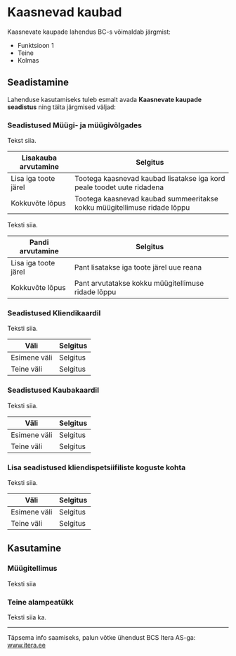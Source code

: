 # Kaasnevad kaubad
Kaasnevate kaupade lahendus BC-s võimaldab järgmist:

- Funktsioon 1
- Teine
- Kolmas

## Seadistamine
Lahenduse kasutamiseks tuleb esmalt avada **Kaasnevate kaupade seadistus** ning täita järgmised väljad:

### Seadistused Müügi- ja müügivõlgades

Tekst siia.

|Lisakauba arvutamine|Selgitus|
|---|---| 
| Lisa iga toote järel | Tootega kaasnevad kaubad lisatakse iga kord peale toodet uute ridadena |
| Kokkuvõte lõpus | Tootega kaasnevad kaubad summeeritakse kokku müügitellimuse ridade lõppu |

Teksti siia.   

|Pandi arvutamine|Selgitus|
|---|---| 
| Lisa iga toote järel | Pant lisatakse iga toote järel uue reana |
| Kokkuvõte lõpus | Pant arvutatakse kokku müügitellimuse ridade lõppu |

### Seadistused Kliendikaardil

Teksti siia.

|Väli|Selgitus|
|---|---| 
| Esimene väli | Selgitus |
| Teine väli | Selgitus |

### Seadistused Kaubakaardil

Teksti siia.

|Väli|Selgitus|
|---|---| 
| Esimene väli | Selgitus |
| Teine väli | Selgitus |

### Lisa seadistused kliendispetsiifiliste koguste kohta

Teksti siia.

|Väli|Selgitus|
|---|---| 
| Esimene väli | Selgitus |
| Teine väli | Selgitus |

## Kasutamine
### Müügitellimus

Teksti siia

### Teine alampeatükk

Teksti siia ka.

---

Täpsema info saamiseks, palun võtke ühendust BCS Itera AS-ga:
<a href="https://www.itera.ee/" target="_blank">www.itera.ee</a>
